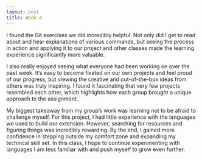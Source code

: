 ```yaml
---
layout: post
title: Week 4
---
```



I found the Git exercises we did incredibly helpful. Not only did I get to read about and hear explanations of various commands, but seeing the process in action and applying it to our project and other classes made the learning experience significantly more valuable.

I also really enjoyed seeing what everyone had been working on over the past week. It’s easy to become fixated on our own projects and feel proud of our progress, but viewing the creative and out-of-the-box ideas from others was truly inspiring. I found it fascinating that very few projects resembled each other, which highlights how each group brought a unique approach to the assignment.

My biggest takeaway from my group’s work was learning not to be afraid to challenge myself. For this project, I had little experience with the languages we used to build our extension. However, searching for resources and figuring things was incredibly rewarding. By the end, I gained more confidence in stepping outside my comfort zone and expanding my technical skill set. In this class, I hope to continue experimenting with languages I am less familiar with and push myself to grow even further.